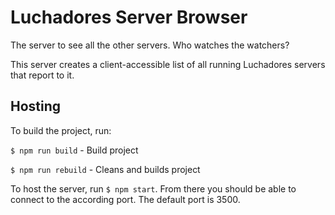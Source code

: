 # Luchadores Server Browser

The server to see all the other servers. Who watches the watchers?

This server creates a client-accessible list of all running Luchadores servers that report to it.

## Hosting
To build the project, run:

`$ npm run build` - Build project

`$ npm run rebuild` - Cleans and builds project


To host the server, run `$ npm start`. From there you should be able to connect to the according port. The default port is 3500.